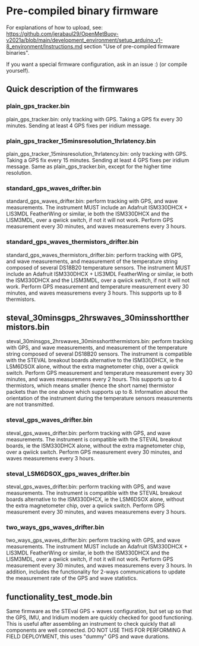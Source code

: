 # Pre-compiled binary firmware

For explanations of how to upload, see: https://github.com/jerabaul29/OpenMetBuoy-v2021a/blob/main/development_environment/setup_arduino_v1-8_environment/Instructions.md section "Use of pre-compiled firmware binaries".

If you want a special firmware configuration, ask in an issue :) (or compile yourself).

## Quick description of the firmwares

### plain_gps_tracker.bin

plain_gps_tracker.bin: only tracking with GPS. Taking a GPS fix every 30 minutes. Sending at least 4 GPS fixes per iridium message.

### plain_gps_tracker_15minsresolution_1hrlatency.bin

plain_gps_tracker_15minsresolution_1hrlatency.bin: only tracking with GPS. Taking a GPS fix every 15 minutes. Sending at least 4 GPS fixes per iridium message. Same as plain_gps_tracker.bin, except for the higher time resolution.

### standard_gps_waves_drifter.bin

standard_gps_waves_drifter.bin: perform tracking with GPS, and wave measurements. The instrument MUST include an Adafruit ISM330DHCX + LIS3MDL FeatherWing or similar, ie both the ISM330DHCX and the LISM3MDL, over a qwiick switch, if not it will not work. Perform GPS measurement every 30 minutes, and waves measuremens every 3 hours.

### standard_gps_waves_thermistors_drifter.bin

standard_gps_waves_thermistors_drifter.bin: perform tracking with GPS, and wave measurements, and measurement of the temperature string composed of several DS18B20 temperature sensors. The instrument MUST include an Adafruit ISM330DHCX + LIS3MDL FeatherWing or similar, ie both the ISM330DHCX and the LISM3MDL, over a qwiick switch, if not it will not work. Perform GPS measurement and temperature measurement every 30 minutes, and waves measuremens every 3 hours. This supports up to 8 thermistors.

## steval_30minsgps_2hrswaves_30minsshortthermistors.bin

steval_30minsgps_2hrswaves_30minsshortthermistors.bin: perform tracking with GPS, and wave measurements, and measurement of the temperature string composed of several DS18B20 sensors. The instrument is compatible with the STEVAL breakout boards alternative to the ISM330DHCX, ie the LSM6DSOX alone, without the extra magnetometer chip, over a qwiick switch. Perform GPS measurement and temperature measurement every 30 minutes, and waves measuremens every 2 hours. This supports up to 4 thermistors, which means smaller (hence the short name) thermistor packets than the one above which supports up to 8. Information about the orientation of the instrument during the temperature sensors measurements are not transmitted.

### steval_gps_waves_drifter.bin

steval_gps_waves_drifter.bin: perform tracking with GPS, and wave measurements. The instrument is compatible with the STEVAL breakout boards, ie the ISM330DHCX alone, without the extra magnetometer chip, over a qwiick switch. Perform GPS measurement every 30 minutes, and waves measuremens every 3 hours.

### steval_LSM6DSOX_gps_waves_drifter.bin

steval_gps_waves_drifter.bin: perform tracking with GPS, and wave measurements. The instrument is compatible with the STEVAL breakout boards alternative to the ISM330DHCX, ie the LSM6DSOX alone, without the extra magnetometer chip, over a qwiick switch. Perform GPS measurement every 30 minutes, and waves measuremens every 3 hours.

### two_ways_gps_waves_drifter.bin

two_ways_gps_waves_drifter.bin: perform tracking with GPS, and wave measurements. The instrument MUST include an Adafruit ISM330DHCX + LIS3MDL FeatherWing or similar, ie both the ISM330DHCX and the LISM3MDL, over a qwiick switch, if not it will not work. Perform GPS measurement every 30 minutes, and waves measuremens every 3 hours. In addition, includes the functionality for 2-ways communications to update the measurement rate of the GPS and wave statistics.

## functionality_test_mode.bin

Same firmware as the STEval GPS + waves configuration, but set up so that the GPS, IMU, and Iridium modem are quickly checked for good functioning. This is useful after assembling an instrument to check quickly that all components are well connected. DO NOT USE THIS FOR PERFORMING A FIELD DEPLOYMENT, this uses "dummy" GPS and wave durations.

